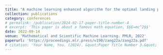 ```yaml
---
title: "A machine learning enhanced algorithm for the optimal landing problem"
collection: publications
category: conferences
# permalink: /publication/2024-02-17-paper-title-number-4
# excerpt: 'This paper is about a famous math equation, $$E=mc^2$$'
date: 2022-09-14
venue: 'Mathematical and Scientific Machine Learning. PMLR, 2022'
paperurl: 'https://proceedings.mlr.press/v190/zang22a/zang22a.pdf'
# citation: 'Your Name, You. (2024). &quot;Paper Title Number 3.&quot; <i>GitHub Journal of Bugs</i>. 1(3).'
---
```

